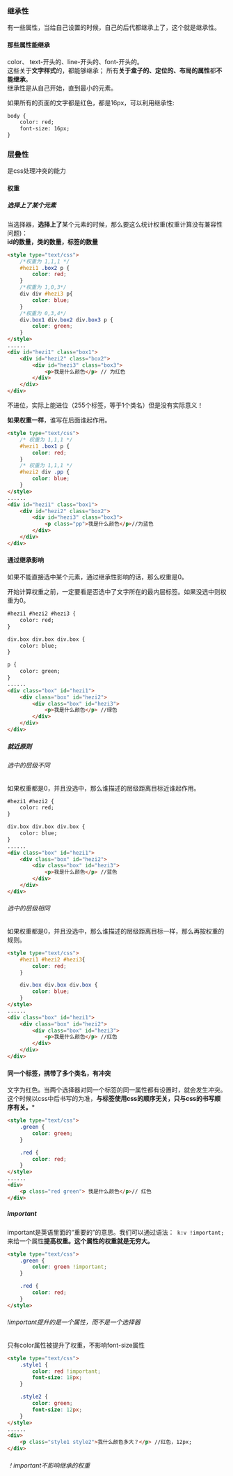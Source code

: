 ### 继承性
有一些属性，当给自己设置的时候，自己的后代都继承上了，这个就是继承性。

#### 那些属性能继承
color、 text-开头的、line-开头的、font-开头的。  
这些关于**文字样式**的，都能够继承； 所有**关于盒子的、定位的、布局的属性**都**不能继承**。  
继承性是从自己开始，直到最小的元素。  

如果所有的页面的文字都是红色，都是16px，可以利用继承性:  

```html
body {
    color: red;
    font-size: 16px;
}
```

### 层叠性
是css处理冲突的能力

#### 权重
##### 选择上了某个元素
当选择器，**选择上了**某个元素的时候，那么要这么统计权重(权重计算没有兼容性问题)：  
**id的数量，类的数量，标签的数量**  

```html
<style type="text/css">
    /*权重为 1,1,1 */
    #hezi1 .box2 p {
        color: red;
    }
    /*权重为 1,0,3*/
    div div #hezi3 p{
        color: blue;
    }
    /*权重为 0,3,4*/
    div.box1 div.box2 div.box3 p {
        color: green;
    }
</style>
......
<div id="hezi1" class="box1">
    <div id="hezi2" class="box2">
        <div id="hezi3" class="box3">
            <p>我是什么颜色</p> // 为红色
        </div>
    </div>
</div>
```

不进位，实际上能进位（255个标签，等于1个类名）但是没有实际意义！  

**如果权重一样**，谁写在后面谁起作用。

```html
<style type="text/css">
    /* 权重为 1,1,1 */
    #hezi1 .box1 p {
        color: red;
    }
    /* 权重为 1,1,1 */
    #hezi2 div .pp {
        color: blue;
    }
</style>
......
<div id="hezi1" class="box1">
    <div id="hezi2" class="box2">
        <div id="hezi3" class="box3">
            <p class="pp">我是什么颜色</p>//为蓝色
        </div>
    </div>
</div>
```

####  通过继承影响
如果不能直接选中某个元素，通过继承性影响的话，那么权重是0。  

开始计算权重之前，一定要看是否选中了文字所在的最内层标签。如果没选中则权重为0。

```html
#hezi1 #hezi2 #hezi3 {
    color: red;
}

div.box div.box div.box {
    color: blue;
}

p {
    color: green;
}
......
<div class="box" id="hezi1">
    <div class="box" id="hezi2">
        <div class="box" id="hezi3">
            <p>我是什么颜色</p> //绿色
        </div>
    </div>
</div>
```

##### 就近原则
###### 选中的层级不同
如果权重都是0，并且没选中，那么谁描述的层级距离目标近谁起作用。

```html
#hezi1 #hezi2 {
    color: red;
}

div.box div.box div.box {
    color: blue;
}
......
<div class="box" id="hezi1">
    <div class="box" id="hezi2">
        <div class="box" id="hezi3">
            <p>我是什么颜色</p> //蓝色
        </div>
    </div>
</div>
```

###### 选中的层级相同
如果权重都是0，并且没选中，那么谁描述的层级距离目标一样，那么再按权重的规则。

```html
<style type="text/css">
    #hezi1 #hezi2 #hezi3{
        color: red;
    }

    div.box div.box div.box {
        color: blue;
    }
</style>
......
<div class="box" id="hezi1">
    <div class="box" id="hezi2">
        <div class="box" id="hezi3">
            <p>我是什么颜色</p> //红色
        </div>
    </div>
</div>
```

#### 同一个标签，携带了多个类名，有冲突    
文字为红色。当两个选择器对同一个标签的同一属性都有设置时，就会发生冲突。这个时候以css中后书写的为准，**与标签使用css的顺序无关，只与css的书写顺序有关。***  
  
```html
<style type="text/css">
    .green {
        color: green;
    }

    .red {
        color: red;
    }
</style>
......
<div>
    <p class="red green"> 我是什么颜色</p>// 红色
</div>
```

##### important
important是英语里面的“重要的”的意思。我们可以通过语法：`k:v !important;`来给一个属性**提高权重。**这个属性的权重就是**无穷大。**

```html
<style type="text/css">
    .green {
        color: green !important;
    }

    .red {
        color: red;
    }
</style>
```

###### !important提升的是一个属性，而不是一个选择器
只有color属性被提升了权重，不影响font-size属性  

```html
<style type="text/css">
    .style1 {
        color: red !important;
        font-size: 18px;
    }

    .style2 {
        color: green;
        font-size: 12px;
    }
</style>
......
<div>
    <p class="style1 style2">我什么颜色多大？</p> //红色，12px;
</div>
```

###### ！important不影响继承的权重